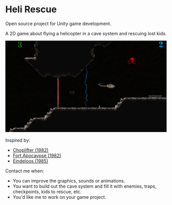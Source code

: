 # Heli Rescue
Open source project for Unity game development.

A 2D game about flying a helicopter in a cave system and rescuing lost kids.

![screenshot](screenshot.png)

Inspired by:

- [Choplifter (1982)](https://www.youtube.com/watch?v=wCrKd0fM1CY)
- [Fort Apocaypse (1982)](https://www.youtube.com/watch?v=AWiH7yReD1I)
- [Eindeloos (1985)](https://www.youtube.com/watch?v=DY0Uyg7Dttg)

Contact me when:
- You can improve the graphics, sounds or animations.
- You want to build out the cave system and fill it with enemies, traps, checkpoints, kids to rescue, etc.
- You'd like me to work on your game project.
